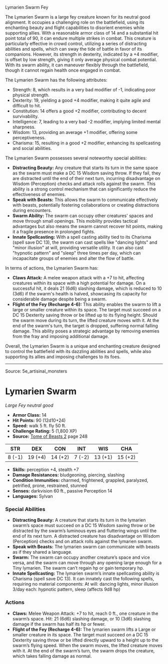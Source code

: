 <MonsterName/>Lymarien Swarm</MonsterName>
<CreatureType/>Fey</CreatureType>

<summary>The Lymarien Swarm is a large fey creature known for its neutral good alignment. It occupies a challenging role on the battlefield, using its enchanting beauty and flight capabilities to disorient enemies while supporting allies. With a reasonable armor class of 14 and a substantial hit point total of 90, it can endure multiple strikes in combat. This creature is particularly effective in crowd control, utilizing a series of distracting abilities and spells, which can sway the tide of battle in favor of its companions. However, its strength in dexterity, indicated by a +4 modifier, is offset by low strength, giving it only average physical combat potential. With its swarm ability, it can maneuver flexibly through the battlefield, though it cannot regain health once engaged in combat.</summary>

<detail>

The Lymarien Swarm has the following attributes:
- Strength: 8, which results in a very bad modifier of -1, indicating poor physical strength.
- Dexterity: 19, yielding a good +4 modifier, making it quite agile and difficult to hit.
- Constitution: 14 offers a good +2 modifier, contributing to decent survivability.
- Intelligence: 7, leading to a very bad -2 modifier, implying limited mental sharpness.
- Wisdom: 13, providing an average +1 modifier, offering some perceptiveness.
- Charisma: 15, resulting in a good +2 modifier, enhancing its spellcasting and social abilities.

The Lymarien Swarm possesses several noteworthy special abilities:
- **Distracting Beauty:** Any creature that starts its turn in the same space as the swarm must make a DC 15 Wisdom saving throw. If they fail, they are distracted until the end of their next turn, incurring disadvantage on Wisdom (Perception) checks and attack rolls against the swarm. This ability is a strong control mechanism that can significantly reduce the effectiveness of enemies.
- **Speak with Beasts:** This allows the swarm to communicate effectively with beasts, potentially fostering collaborations or creating distractions during encounters.
- **Swarm Ability:** The swarm can occupy other creatures' spaces and move through small openings. This mobility provides tactical advantages but also means the swarm cannot recover hit points, making it a fragile presence in prolonged fights.
- **Innate Spellcasting:** With a spell casting ability tied to its Charisma (spell save DC 13), the swarm can cast spells like "dancing lights" and "minor illusion" at will, providing versatile utility. It can also cast "hypnotic pattern" and "sleep" three times per day, which can incapacitate groups of enemies and alter the flow of battle.

In terms of actions, the Lymarien Swarm has:
- **Claws Attack:** A melee weapon attack with a +7 to hit, affecting creatures within its space with a high potential for damage. On a successful hit, it deals 21 (6d6) slashing damage, which is reduced to 10 (3d6) if the swarm's health is halved, showcasing its capacity for considerable damage despite being a swarm.
- **Flight of the Fey (Recharge 4-6):** This ability enables the swarm to lift a large or smaller creature within its space. The target must succeed on a DC 15 Dexterity saving throw or be lifted up to its flying height. Should the swarm move during its turn, the lifted creature moves with it. At the end of the swarm's turn, the target is dropped, suffering normal falling damage. This ability poses a strategic advantage by removing enemies from the fray and imposing additional damage.

Overall, the Lymarien Swarm is a unique and enchanting creature designed to control the battlefield with its dazzling abilities and spells, while also supporting its allies and imposing challenges to its foes.</detail>



---

Source: 5e_artisinal_monsters

# Lymarien Swarm

*Large* *Fey* *neutral good*

- **Armor Class:** 14
- **Hit Points:** 90 (12d10+24)
- **Speed:** walk 5 ft. fly 50 ft.
- **Challenge Rating:** 5 (1,800 XP)
- **Source:** [Tome of Beasts 2](https://koboldpress.com/kpstore/product/tome-of-beasts-2-for-5th-edition) page 248

| STR | DEX | CON | INT | WIS | CHA |
| --- | --- | --- | --- | --- | --- |
| 8 (-1) | 19 (+4) | 14 (+2) | 7 (-2) | 13 (+1) | 15 (+2) |

- **Skills:** perception +4, stealth +7
- **Damage Resistances:** bludgeoning, piercing, slashing
- **Condition Immunities:** charmed, frightened, grappled, paralyzed, petrified, prone, restrained, stunned
- **Senses:** darkvision 60 ft., passive Perception 14
- **Languages:** Sylvan

### Special Abilities

- **Distracting Beauty:** A creature that starts its turn in the lymarien swarm’s space must succeed on a DC 15 Wisdom saving throw or be distracted by the swarm’s luminous eyes and fluttering wings until the end of its next turn. A distracted creature has disadvantage on Wisdom (Perception) checks and on attack rolls against the lymarien swarm.
- **Speak with Beasts:** The lymarien swarm can communicate with beasts as if they shared a language.
- **Swarm:** The swarm can occupy another creature’s space and vice versa, and the swarm can move through any opening large enough for a Tiny lymarien. The swarm can’t regain hp or gain temporary hp.
- **Innate Spellcasting:** The lymarien swarm’s innate spellcasting ability is Charisma (spell save DC 13). It can innately cast the following spells, requiring no material components:
At will: dancing lights, minor illusion
3/day each: hypnotic pattern, sleep (affects 9d8 hp)

### Actions

- **Claws:** Melee Weapon Attack: +7 to hit, reach 0 ft., one creature in the swarm’s space. Hit: 21 (6d6) slashing damage, or 10 (3d6) slashing damage if the swarm has half its hp or fewer.
- **Flight of the Fey (Recharge 4-6):** The lymarien swarm lifts a Large or smaller creature in its space. The target must succeed on a DC 15 Dexterity saving throw or be lifted directly upward to a height up to the swarm’s flying speed. When the swarm moves, the lifted creature moves with it. At the end of the swarm’s turn, the swarm drops the creature, which takes falling damage as normal.




